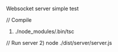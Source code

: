 Websocket server simple test

// Compile
1) ./node_modules/.bin/tsc  

// Run server
2) node ./dist/server/server.js